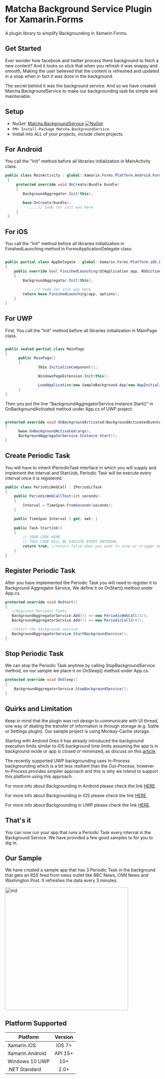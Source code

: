 # Matcha Background Service Plugin for Xamarin.Forms

A plugin library to simplify Backgrounding in Xamarin.Forms. 
 

 ## Get Started
 
Ever wonder how facebook and twitter process there background to fetch a new content? And it looks so slick that when you refresh it was snappy and smooth, Making the user believed that the content is refreshed and updated in a snap when in fact it was done in the background. 

The secret behind it was the background service. And so we have created Matcha.BackgroundService to make our backgrounding task be simple and maintenable.
 
 ## Setup
 
* NuGet: [Matcha.BackgroundService](http://www.nuget.org/packages/Matcha.BackgroundService) [![NuGet](https://img.shields.io/nuget/v/Matcha.BackgroundService.svg?label=NuGet)](https://www.nuget.org/packages/Matcha.BackgroundService/)
* `PM> Install-Package Matcha.BackgroundService`
* Install into ALL of your projects, include client projects.
 
 ## For Android
You call the "Init" method before all libraries initialization in MainActivity class.

```csharp
public class MainActivity : global::Xamarin.Forms.Platform.Android.FormsAppCompatActivity
 {
     protected override void OnCreate(Bundle bundle)
     {
		BackgroundAggregator.Init(this);

		base.OnCreate(bundle);
		   ....// Code for init was here
     }
 }
 ```
 
## For iOS
 
You call the "Init" method before all libraries initialization in FinishedLaunching method in FormsApplicationDelegate class.
 
 ```csharp
 
public partial class AppDelegate : global::Xamarin.Forms.Platform.iOS.FormsApplicationDelegate
 {
     public override bool FinishedLaunching(UIApplication app, NSDictionary options)
     {
         BackgroundAggregator.Init(this);
         
           ....// Code for init was here
         return base.FinishedLaunching(app, options);
     }
 }
 ```

## For UWP
 
First, You call the "Init" method before all libraries initialization in MainPage class.
 
 ```csharp
 
public sealed partial class MainPage
 {
	   public MainPage()
	   {
				this.InitializeComponent();

				WindowsPageExtension.Init(this);

				LoadApplication(new SampleBackground.App(new UwpInitializer()));
	   }
 }
 ```

Then you put the line "BackgroundAggregatorService.Instance.Start()" in OnBackgroundActivated method under App.cs of UWP project.
 
  ```csharp
 
protected override void OnBackgroundActivated(BackgroundActivatedEventArgs args)
{
	    base.OnBackgroundActivated(args);
	    BackgroundAggregatorService.Instance.Start();
}
 ```

## Create Periodic Task
 
You will have to inherit IPeriodicTask interface in which you will supply and implement the interval and StartJob, Periodic Task will be execute every interval once it is registered.
 
 ```csharp
public class PeriodicWebCall : IPeriodicTask
 {
     public PeriodicWebCallTest(int seconds)
     {
         Interval = TimeSpan.FromSeconds(seconds);
     }

     public TimeSpan Interval { get; set; }
     
     public Task StartJob()
     {
	     // YOUR CODE HERE
         // THIS CODE WILL BE EXECUTE EVERY INTERVAL
	     return true; //return false when you want to stop or trigger only once
     }
 }
 ```

## Register Periodic Task
 
After you have implemented the Periodic Task you will need to register it to Background Aggregator Service,  We define it on OnStart() method under App.cs.
 
 ```csharp
 protected override void OnStart()
{
	//Register Periodic Tasks
    BackgroundAggregatorService.Add(() => new PeriodicWebCall(3));
    BackgroundAggregatorService.Add(() => new PeriodicCall2(4));

	//Start the background service
	BackgroundAggregatorService.StartBackgroundService();
}
 ```

## Stop Periodic Task
 
We can stop the Periodic Task anytime by calling StopBackgroundService method, on our sample we place it on OnSleep() method under App.cs.
 
 ```csharp
 protected override void OnSleep()
 {
     BackgroundAggregatorService.StopBackgroundService();
 }
 ```

## Quirks and Limitation
 
Keep in mind that the plugin was not design to communicate with UI thread, one way of dealing the transfer of information is through storage (e.g. Sqlite or Settings plugin). Our sample project is using Monkey-Cache storage.

Starting with Android Oreo it has already introduced the background execution limits similar to iOS background time limits assuming the app is in background mode or app is closed or minimized, as discuss on this [article](https://blog.xamarin.com/replacing-services-jobs-android-oreo-8-0/). 

The recently supported UWP backgrounding uses In-Process backgrounding which is a bit less resilient than the Out-Process, however In-Process provides simplier approach and this is why we intend to support this platform using this approach.

For more info about Backgrounding in Android please check the link [HERE](https://docs.microsoft.com/en-us/xamarin/android/app-fundamentals/services/). 

For more info about Backgrounding in iOS please check the link [HERE](https://docs.microsoft.com/en-us/xamarin/ios/app-fundamentals/backgrounding/ios-backgrounding-techniques/). 

For more info about Backgrounding in UWP please check the link [HERE](https://docs.microsoft.com/en-us/windows/uwp/launch-resume/create-and-register-an-inproc-background-task). 

## That's it
 
You can now run your app that runs a Periodic Task every interval in the Background Service.  We have provided a few good samples to for you to dig in.

## Our Sample

We have created a sample app that has 3 Periodic Task in the background that gets an RSS feed from news outlet like BBC News, CNN News and Washington Post. It refreshes the data every 3 minutes.

<img src="https://github.com/winstongubantes/MatchaBackgroundService/blob/master/images/newsfeed.gif" width="400" title="md">


## Platform Supported

|Platform|Version|
| ------------------- | :-----------: |
|Xamarin.iOS|iOS 7+|
|Xamarin.Android|API 15+|
|Windows 10 UWP	|10+|
|.NET Standard|2.0+|
